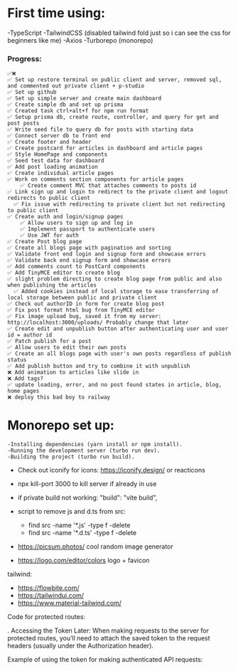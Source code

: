 
# First time using:
  -TypeScript
  -TailwindCSS (disabled tailwind fold just so i can see the css for beginners like me)
  -Axios
  -Turborepo (monorepo)

### Progress:

    ✅❌
    ✅ Set up restore terminal on public client and server, removed sql, and commented out private client + p-studio
    ✅ Set up github
    ✅ Set up simple server and create main dashboard
    ✅ Create simple db and set up prisma
    ✅ Created task ctrl+alt+f for npm run format
    ✅ Setup prisma db, create route, controller, and query for get and post posts
    ✅ Write seed file to query db for posts with starting data
    ✅ Connect server db to front end
    ✅ Create footer and header
    ✅ Create postcard for articles in dashboard and article pages
    ✅ Style HomePage and components
    ✅ Seed test data for dashboard
    ✅ Add post loading animation
    ✅ Create individual article pages
    ✅ Work on comments section components for article pages
        ✅ Create comment MVC that attaches comments to posts id
    ✅ Link sign up and login to redirect to the private client and logout redirects to public client
      ✅ Fix issue with redirecting to private client but not redirecting to public client
    ✅ Create auth and login/signup pages
        ✅ Allow users to sign up and log in
        ✅ Implement passport to authenticate users
        ✅ Use JWT for auth
    ✅ Create Post blog page
    ✅ Create all blogs page with pagination and sorting
    ✅ Validate front end login and signup form and showcase errors
    ✅ Validate back end signup form and showcase errors
    ✅ Add comments count to PostCard components
    ✅ Add TinyMCE editor to create blog
    ✅ slight problem directing to create blog page from public and also when publishing the articles
      ✅ Added cookies instead of local storage to ease transferring of local storage between public and private client
    ✅ Check out authorID in form for create blog post
    ✅ Fix post format html bug from TinyMCE editor
    ✅ Fix image upload bug, saved it from my server: http://localhost:3000/uploads/ Probably change that later
    ✅ Create edit and unpublish button after authenticating user and user id = author id
    ✅ Patch publish for a post
    ✅ Allow users to edit their own posts
    ✅ Create an all blogs page with user's own posts regardless of publish status
    ✅ Add publish button and try to combine it with unpublish
    ❌ Add animation to articles like slide in
    ❌ Add tags?
    ✅ update loading, error, and no post found states in article, blog, home pages
    ❌ deploy this bad boy to railway

# Monorepo set up:

    -Installing dependencies (yarn install or npm install).
    -Running the development server (turbo run dev).
    -Building the project (turbo run build).

- Check out iconify for icons: https://iconify.design/ or reacticons
- npx kill-port 3000 to kill server if already in use
- if private build not working: "build": "vite build",
- script to remove js and d.ts from src:

  - find src -name '\*.js' -type f -delete
  - find src -name '\*.d.ts' -type f -delete

- https://picsum.photos/ cool random image generator
- https://logo.com/editor/colors logo + favicon

tailwind:

- https://flowbite.com/
- https://tailwindui.com/
- https://www.material-tailwind.com/

Code for protected routes:

<!-- import { Router } from 'express';
import { authenticateJWT } from '../middleware/authMiddleware';
import { createPost } from '../controllers/postController';

const router = Router();

// Protect the /create-post route, only accessible if the JWT token is valid
router.post('/create-post', authenticateJWT, createPost);

export default router; -->

. Accessing the Token Later:
When making requests to the server for protected routes, you’ll need to attach the saved token to the request headers (usually under the Authorization header).

Example of using the token for making authenticated API requests:

<!-- const token = localStorage.getItem('token');  // Retrieve the token from localStorage

axios.get('/protected-route', {
  headers: {
    Authorization: `Bearer ${token}` // Attach the token in the Authorization header
  }
})
  .then((response) => {
    console.log('Protected data:', response.data);
  })
  .catch((error) => {
    console.error('Access denied:', error.response ? error.response.data : error.message);
  }); -->
